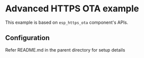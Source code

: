 # Advanced HTTPS OTA example

This example is based on `esp_https_ota` component's APIs.

## Configuration

Refer README.md in the parent directory for setup details


